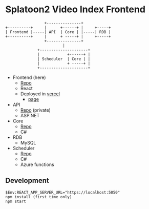 # Splatoon2 Video Index Frontend
```
                 +---------------+
+----------+     |      +------+ |     +-----+
| Frontend |-----| API  | Core | |-----| RDB |
+----------+     |      + -----+ |     +-----+
                 +---------------+
                         |
              +---------------------+
              |            +------+ |
              | Scheduler  | Core | |
              |            + -----+ |
              +---------------------+
```

- Frontend (here)
    - [Repo](https://github.com/tetsis/splatoon2-video-index-frontend)
    - React
    - Deployed in [vercel](https://vercel.com/)
        - [page](https://splatoon2-video-index.vercel.app)
- API
    - [Repo](https://github.com/tetsis/splatoon2-video-index-api) (private)
    - ASP.NET
- Core
    - [Repo](https://github.com/tetsis/splatoon2-video-index-core)
    - C#
- RDB
    - MySQL
- Scheduler
    - [Repo](https://github.com/tetsis/splatoon2-video-index-scheduler)
    - C#
    - Azure functions

## Development
```
$Env:REACT_APP_SERVER_URL="https://localhost:5050"
npm install (first time only)
npm start
```